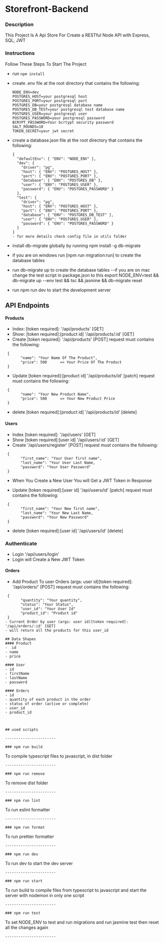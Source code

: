 # Storefront-Backend

### Description

This Project Is A Api Store For Create a RESTful Node API with Express, SQL, JWT

### Instructions

Follow These Steps To Start The Project

- run `npm install`
- create .env file at the root directory that contains the following:
  ```
  NODE_ENV=dev
  POSTGRES_HOST=your postgresql host
  POSTGRES_PORT=your postgresql port
  POSTGRES_DB=your postgresql database name
  POSTGRES_DB_TEST=your postgresql test database name
  POSTGRES_USER=your postgresql user
  POSTGRES_PASSWORD=your postgresql password
  BCRYPT_PASSWORD=Your bcrtypt security password
  SALT_ROUNDS=10
  TOKEN_SECRET=your jwt secret
  ```
- create a database.json file at the root directory that contains the following:
  ```
  {
    "defaultEnv": { "ENV": "NODE_ENV" },
    "dev": {
      "driver": "pg",
      "host": { "ENV": "POSTGRES_HOST" },
      "port": { "ENV": "POSTGRES_PORT" },
      "database": { "ENV": "POSTGRES_DB" },
      "user": { "ENV": "POSTGRES_USER" },
      "password": { "ENV": "POSTGRES_PASSWORD" }
    },
    "test": {
      "driver": "pg",
      "host": { "ENV": "POSTGRES_HOST" },
      "port": { "ENV": "POSTGRES_PORT" },
      "database": { "ENV": "POSTGRES_DB_TEST" },
      "user": { "ENV": "POSTGRES_USER" },
      "password": { "ENV": "POSTGRES_PASSWORD" }
    }
  }
  - for more details check config file in utils folder
  ```
- install db-migrate globally by running npm install -g db-migrate
- if you are on windows run [npm run migration:run] to create the database tables
- run db-migrate up to create the database tables
--if you are on mac change the test script in package.json to this export NODE_ENV=test && db-migrate up --env test && tsc && jasmine && db-migrate reset

- run npm run dev to start the development server
## API Endpoints


#### Products
- Index: [token required]: '/api/products' [GET]
- Show: [token required]:[product id] '/api/products/:id' [GET]
- Create [token required]: '/api/products' [POST] request must contains the following:
 ```
  {
        "name": "Your Name Of The Product",
        "price": 500      => Your Price Of The Product
  }
 ```
- Update [token required]:[product id] '/api/products/id' [patch] request must contains the following:
 ```
  {
        "name": "Your New Product Name",
        "price": 500      => Your New Product Price
  }
 ```
- delete [token required]:[product id] '/api/products/id' [delete]

#### Users
- Index [token required]: '/api/users' [GET]
- Show [token required]:[user id] '/api/users/:id' [GET]
- Create '/api/users/register' [POST] request must contains the following:
 ```
  {
        "first_name": "Your User first name",
        "last_name": "Your User Last Name,
        "password": "Your User Password"
  }
 ```
- When You Create a New User You will Get a JWT Token in Response

- Update [token required]:[user id] '/api/users/id' [patch] request must contains the following:
 ```
  {
        "first_name": "Your New first name",
        "last_name": "Your New Last Name,
        "password": "Your New Password"
  }
 ```
- delete [token required]:[user id] '/api/users/id' [delete]

### Authenticate
- Login '/api/users/login'
- Login will Create a New JWT Token

#### Orders
- Add Product To user Orders (args: user id)[token required]: '/api/orders/' [POST] request must contains the following:
 ```
  {
        "quantity": "Your quantity",
        "status": "Your Status",
        "user_id": "Your User Id"
        "product_id": "Product id"
  }
- Current Order by user (args: user id)[token required]: '/api/orders/:id' [GET]
- will return all the products for this user_id

## Data Shapes
#### Product
-  id
- name
- price

#### User
- id
- firstName
- lastName
- password

#### Orders
- id
- quantity of each product in the order
- status of order (active or complete)
- user_id
- product_id



## used scripts

-----------------------

### npm run build
```
To compile typescript files to javascript, in dist folder
```
-----------------------

### npm run remove
```
To remove dist folder
```
-----------------------

### npm run lint
```
To run eslint formatter
```
-----------------------

### npm run format
```
To run prettier formatter
```
-----------------------

### npm run dev
```
To run dev to start the dev server
```
-----------------------

### npm run start
```
To run build to compile files from typescript to javascript and start the server with nodemon in only one script
```
-----------------------

### npm run test
```
To set NODE_ENV to test and run migrations and run jasmine test then reset all the changes again
```
-----------------------
